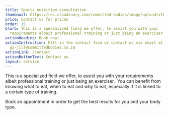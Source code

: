 ```yaml
---
title: Sports nutrition consultation
thumbnail: https://res.cloudinary.com/committed-bodies/image/upload/v1642661657/services/nutrition-consultation.png
price: Contact us for prices
order: 15
blurb: This is a specialized field we offer, to assist you with your
  requirements albeit professional training or just being an exerciser.
actionHeading: Book now!
actionInstruction: Fill in the contact form or contact us via email at
  gi-jill@committedbodies.co.za
actionLink: /contact
actionButtonText: Contact us
layout: service
---
```

This is a specialized field we offer, to assist you with your requirements albeit professional training or just being an exerciser.  You can benefit from knowing what to eat, when to eat and why to eat, especially if it is linked to a certain type of training.

Book an appointment in order to get the best results for you and your body type.